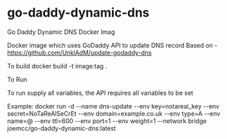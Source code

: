 # go-daddy-dynamic-dns
Go Daddy Dynamic DNS Docker Imag

Docker image which uses GoDaddy API to update DNS record
Based on - https://github.com/UnklAdM/update-godaddy-dns

To build
docker build -t image:tag .

To Run

To run supply all variables, the API requires all variables to be set

Example: docker run -d
--name dns-update
--env key=notareal_key
--env secret=NoTaReAlSeCrEt
--env domain=example.co.uk
--env type=A
--env name=@
--env ttl=600
--env port=1
--env weight=1
--network bridge
joemcc/go-daddy-dynamic-dns:latest
